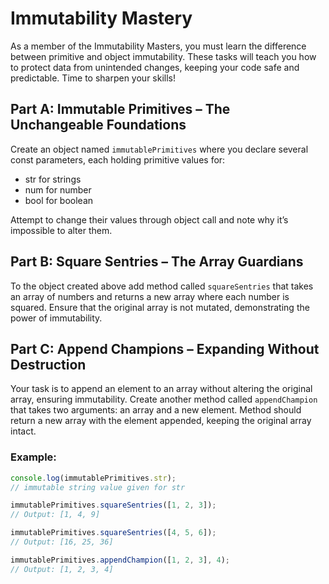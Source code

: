 # Immutability Mastery

As a member of the Immutability Masters, you must learn the difference between primitive and object immutability. These tasks will teach you how to protect data from unintended changes, keeping your code safe and predictable. Time to sharpen your skills!

## Part A: Immutable Primitives – The Unchangeable Foundations

Create an object named `immutablePrimitives` where you declare several const parameters, each holding primitive values for:

- str for strings
- num for number
- bool for boolean

Attempt to change their values through object call and note why it’s impossible to alter them.

## Part B: Square Sentries – The Array Guardians

To the object created above add method called `squareSentries` that takes an array of numbers and returns a new array where each number is squared. Ensure that the original array is not mutated, demonstrating the power of immutability.

## Part C: Append Champions – Expanding Without Destruction

Your task is to append an element to an array without altering the original array, ensuring immutability. Create another method called `appendChampion` that takes two arguments: an array and a new element. Method should return a new array with the element appended, keeping the original array intact.

### Example:

```js
console.log(immutablePrimitives.str);
// immutable string value given for str

immutablePrimitives.squareSentries([1, 2, 3]);
// Output: [1, 4, 9]

immutablePrimitives.squareSentries([4, 5, 6]);
// Output: [16, 25, 36]

immutablePrimitives.appendChampion([1, 2, 3], 4);
// Output: [1, 2, 3, 4]
```
